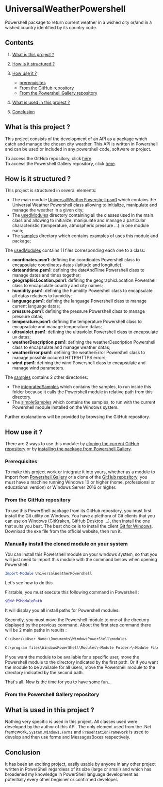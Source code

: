 # UniversalWeatherPowershell

Powershell package to return current weather in a wished city or/and in a wished country identified by its country code.

## Contents

1. [What is this project ?](#presentation)

2. [How is it structured ?](#structure)

3. [How use it ?](#how_use)
	- [prerequisites](#how_use_prerequisites)
	- [From the GitHub repository](#how_use_github)
	- [From the Powershell Gallery repository](#how_use_powershell_gallery)

4. [What is used in this project ?](#what_used)

5. [Conclusion](#conclusion)

<a name="presentation"/></a>
## What is this project ?

This project consists of the development of an API as a package which catch and manage the chosen city weather. 
This API is written in Powershell and can be used or included in any powershell code, software or project.

To access the GitHub repository, click [here](https://github.com/Vicken-Ghoubiguian/UniversalWeatherPowershell).<br/>
To access the Powershell Gallery repository, click [here](#truc).
  
<a name="structure"/></a>
## How is it structured ?

This project is structured in several elements:

- The main module [UniversalWeatherPowershell.psm1](https://github.com/Vicken-Ghoubiguian/UniversalWeatherPowershell/blob/master/UniversalWeatherPowershell.psm1) which contains the Universal Weather Powershell class allowing to initialize, manipulate and manage the weather in a given city;
- The [usedModules](https://github.com/Vicken-Ghoubiguian/UniversalWeatherPowershell/tree/master/usedModules) directory containing all the classes used in the main class and allowing to initialize, manipulate and manage a particular characteristic (temperature, atmospheric pressure ...) in one module each;
- The [samples](https://github.com/Vicken-Ghoubiguian/UniversalWeatherPowershell/tree/master/samples) directory which contains examples of uses this module and package;

The [usedModules](https://github.com/Vicken-Ghoubiguian/UniversalWeatherPowershell/tree/master/usedModules) contains 11 files corresponding each one to a class: 

- __coordinates.psm1__: defining the coordinates Powershell class to encapsulate coordinates datas (latitude and longitude);
- __dateandtime.psm1__: defining the dateAndTime Powershell class to manage dates and times together;
- __geographicLocation.psm1__: defining the geographicLocation Powershell class to encapsulate country and city names;
- __humidity.psm1__: defining the humidity Powershell class to encapsulate all datas relatives to humidity;
- __language.psm1__: defining the language Powershell class to manage current language datas;
- __pressure.psm1__: defining the pressure Powershell class to manage pressure datas;
- __temperature.psm1__: defining the temperature Powershell class to encapsulate and manage temperature datas;
- __ultraviolet.psm1__: defining the ultraviolet Powershell class to encapsulate uv datas;
- __weatherDescription.psm1__: defining the weatherDescription Powershell class to encapsulate and manage weather datas;
- __weatherError.psm1__: defining the weatherError Powershell class to manage possible occured HTTP/HTTPS errors;
- __wind.psm1__: defining the wind Powershell class to encapsulate and manage wind parameters.

The [samples](https://github.com/Vicken-Ghoubiguian/UniversalWeatherPowershell/tree/master/samples) contains 2 other directories:

- The [integratedSamples](https://github.com/Vicken-Ghoubiguian/UniversalWeatherPowershell/tree/master/samples/integratedSamples) which contains the samples, to run inside this folder because it calls the Powershell module in relative path from this directory.
- The [simpleSamples](https://github.com/Vicken-Ghoubiguian/UniversalWeatherPowershell/tree/master/samples/simpleSamples) which contains the samples, to run with the current Powershell module installed on the Windows system.

Further explanations will be provided by browsing the GitHub repository.

<a name="how_use"/></a>
## How use it ?

There are 2 ways to use this module: by [cloning the current GitHub repository](#how_use_github) or by [installing the package from Powershell Gallery](#how_use_powershell_gallery).

<a name="how_use_prerequisites"></a>
### Prerequisites

To make this project work or integrate it into yours, whether as a module to import from [Powershell Gallery](#how_use_powershell_gallery) or a clone of the [GitHub repository](#how_use_github), you must have a machine running Windows 10 or higher (home, professional or educational version) or Windows Server 2016 or higher.

<a name="how_use_github"></a>
### From the GitHub repository

To use this PowerShell package from its GitHub repository, you must first install the Git utility on Windows. 
You have a plethora of Git clients that you can use on Windows ([GitKraken](https://www.gitkraken.com/), [GitHub Desktop](https://desktop.github.com/) ...), then install the one that suits you best.
The best choice is to install the client [Git for Windows](https://gitforwindows.org/). Download the exe file from the official website, then run it.

### Manually install the cloned module on your system

You can install this Powershell module on your windows system, so that you will just need to import this module with the command bellow when opening Powershell :

```powershell
Import-Module UniversalWeatherPowershell
```
Let's see how to do this.

Firstable, you must execute this following command in Powershell :

```powershell
$ENV:PSModulePath
```
It will display you all install paths for Powershell modules.

Secondly, you must move the Powershell module to one of the directory displayed by the previous command.
About the first step command there will be 2 main paths in results :

```powershell 
C:\Users\<User Name>\Documents\WindowsPowerShell\modules
```
```powershell 
C:\program files\WindowsPowerShell\Modules\<Module Folder>\<Module Files>
```
	
If you want the module to be available for a specific user, move the Powershell module to the directory indicated by the first path.
Or if you want the module to be available for all users, move the Powershell module to the directory indicated by the second path.

That's all. 
Now is the time for you to have some fun...

<a name="how_use_powershell_gallery"></a>
### From the Powershell Gallery repository

<a name="what_used"/></a>
## What is used in this project ?

Nothing very specific is used in this project. All classes used were developed by the author of this API. The only element used from the .Net framework, [`System.Windows.Forms`](https://docs.microsoft.com/fr-fr/dotnet/api/system.windows.forms?view=net-5.0) and [`PresentationFramework`](https://referencesource.microsoft.com/#PresentationFramework) is used to develop and then use forms and MessagesBoxes respectively.

<a name="conclusion"/></a>
## Conclusion

It has been an exciting project, easily usable by anyone in any other project written in PowerShell regardless of its size (large or small) and which has broadened my knowledge in PowerShell language development as potentially every other beginner or confirmed developer.
